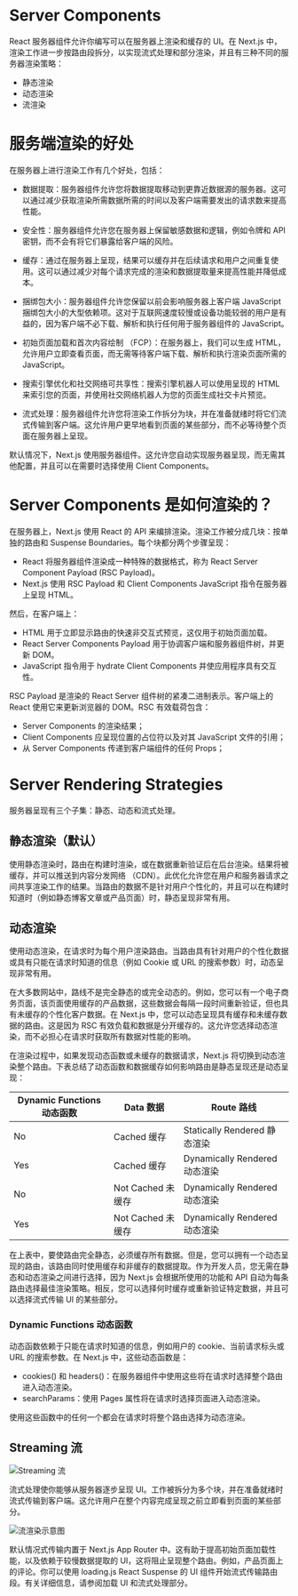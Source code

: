 # Server Components

React 服务器组件允许你编写可以在服务器上渲染和缓存的 UI。在 Next.js 中，渲染工作进一步按路由段拆分，以实现流式处理和部分渲染，并且有三种不同的服务器渲染策略：

- 静态渲染
- 动态渲染
- 流渲染

# 服务端渲染的好处

在服务器上进行渲染工作有几个好处，包括：

- 数据提取：服务器组件允许您将数据提取移动到更靠近数据源的服务器。这可以通过减少获取渲染所需数据所需的时间以及客户端需要发出的请求数来提高性能。

- 安全性：服务器组件允许您在服务器上保留敏感数据和逻辑，例如令牌和 API 密钥，而不会有将它们暴露给客户端的风险。

- 缓存：通过在服务器上呈现，结果可以缓存并在后续请求和用户之间重复使用。这可以通过减少对每个请求完成的渲染和数据提取量来提高性能并降低成本。

- 捆绑包大小：服务器组件允许您保留以前会影响服务器上客户端 JavaScript 捆绑包大小的大型依赖项。这对于互联网速度较慢或设备功能较弱的用户是有益的，因为客户端不必下载、解析和执行任何用于服务器组件的 JavaScript。

- 初始页面加载和首次内容绘制 （FCP）：在服务器上，我们可以生成 HTML，允许用户立即查看页面，而无需等待客户端下载、解析和执行渲染页面所需的 JavaScript。

- 搜索引擎优化和社交网络可共享性：搜索引擎机器人可以使用呈现的 HTML 来索引您的页面，并使用社交网络机器人为您的页面生成社交卡片预览。

- 流式处理：服务器组件允许您将渲染工作拆分为块，并在准备就绪时将它们流式传输到客户端。这允许用户更早地看到页面的某些部分，而不必等待整个页面在服务器上呈现。

默认情况下，Next.js 使用服务器组件。这允许您自动实现服务器呈现，而无需其他配置，并且可以在需要时选择使用 Client Components。

# Server Components 是如何渲染的？

在服务器上，Next.js 使用 React 的 API 来编排渲染。渲染工作被分成几块：按单独的路由和 Suspense Boundaries。每个块都分两个步骤呈现：

- React 将服务器组件渲染成一种特殊的数据格式，称为 React Server Component Payload (RSC Payload)。
- Next.js 使用 RSC Payload 和 Client Components JavaScript 指令在服务器上呈现 HTML。

然后，在客户端上：

- HTML 用于立即显示路由的快速非交互式预览，这仅用于初始页面加载。
- React Server Components Payload 用于协调客户端和服务器组件树，并更新 DOM。
- JavaScript 指令用于 hydrate Client Components 并使应用程序具有交互性。

RSC Payload 是渲染的 React Server 组件树的紧凑二进制表示。客户端上的 React 使用它来更新浏览器的 DOM。RSC 有效载荷包含：

- Server Components 的渲染结果；
- Client Components 应呈现位置的占位符以及对其 JavaScript 文件的引用；
- 从 Server Components 传递到客户端组件的任何 Props；

# Server Rendering Strategies

服务器呈现有三个子集：静态、动态和流式处理。

## 静态渲染（默认）

使用静态渲染时，路由在构建时渲染，或在数据重新验证后在后台渲染。结果将被缓存，并可以推送到内容分发网络 （CDN）。此优化允许您在用户和服务器请求之间共享渲染工作的结果。当路由的数据不是针对用户个性化的，并且可以在构建时知道时（例如静态博客文章或产品页面）时，静态呈现非常有用。

## 动态渲染

使用动态渲染，在请求时为每个用户渲染路由。当路由具有针对用户的个性化数据或具有只能在请求时知道的信息（例如 Cookie 或 URL 的搜索参数）时，动态呈现非常有用。

在大多数网站中，路线不是完全静态的或完全动态的。例如，您可以有一个电子商务页面，该页面使用缓存的产品数据，这些数据会每隔一段时间重新验证，但也具有未缓存的个性化客户数据。在 Next.js 中，您可以动态呈现具有缓存和未缓存数据的路由。这是因为 RSC 有效负载和数据是分开缓存的。这允许您选择动态渲染，而不必担心在请求时获取所有数据对性能的影响。

在渲染过程中，如果发现动态函数或未缓存的数据请求，Next.js 将切换到动态渲染整个路由。下表总结了动态函数和数据缓存如何影响路由是静态呈现还是动态呈现：

| Dynamic Functions 动态函数 | Data 数据         | Route 路线                    |
| -------------------------- | ----------------- | ----------------------------- |
| No                         | Cached 缓存       | Statically Rendered 静态渲染  |
| Yes                        | Cached 缓存       | Dynamically Rendered 动态渲染 |
| No                         | Not Cached 未缓存 | Dynamically Rendered 动态渲染 |
| Yes                        | Not Cached 未缓存 | Dynamically Rendered 动态渲染 |

在上表中，要使路由完全静态，必须缓存所有数据。但是，您可以拥有一个动态呈现的路由，该路由同时使用缓存和非缓存的数据提取。作为开发人员，您无需在静态和动态渲染之间进行选择，因为 Next.js 会根据所使用的功能和 API 自动为每条路由选择最佳渲染策略。相反，您可以选择何时缓存或重新验证特定数据，并且可以选择流式传输 UI 的某些部分。

### Dynamic Functions 动态函数

动态函数依赖于只能在请求时知道的信息，例如用户的 cookie、当前请求标头或 URL 的搜索参数。在 Next.js 中，这些动态函数是：

- cookies() 和 headers()：在服务器组件中使用这些将在请求时选择整个路由进入动态渲染。
- searchParams：使用 Pages 属性将在请求时选择页面进入动态渲染。

使用这些函数中的任何一个都会在请求时将整个路由选择为动态渲染。

## Streaming 流

![Streaming 流](https://nextjs.org/_next/image?url=%2Fdocs%2Flight%2Fsequential-parallel-data-fetching.png&w=3840&q=75&dpl=dpl_DH5xKAuaukkuYxLS4EniEknoutiK)

流式处理使你能够从服务器逐步呈现 UI。工作被拆分为多个块，并在准备就绪时流式传输到客户端。这允许用户在整个内容完成呈现之前立即看到页面的某些部分。

![流渲染示意图](https://nextjs.org/_next/image?url=%2Fdocs%2Flight%2Fserver-rendering-with-streaming.png&w=3840&q=75&dpl=dpl_DH5xKAuaukkuYxLS4EniEknoutiK)

默认情况式传输内置于 Next.js App Router 中。这有助于提高初始页面加载性能，以及依赖于较慢数据提取的 UI，这将阻止呈现整个路由。例如，产品页面上的评论。你可以使用 loading.js React Suspense 的 UI 组件开始流式传输路由段。有关详细信息，请参阅加载 UI 和流式处理部分。

